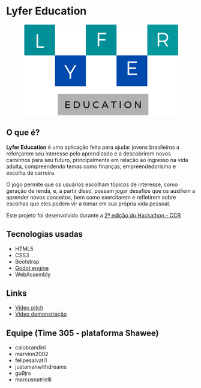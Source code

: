 # Lyfer Education

<p align="center">
  <img src="https://github.com/Infinitemarcus/Lyfer-Education/blob/main/HTML/logo.png" />
</p>

## O que é?

**Lyfer Education** é uma aplicação feita para ajudar jovens brasileiros a reforçarem seu interesse pelo aprendizado e a descobrirem novos caminhos para seu futuro, principalmente em relação ao ingresso na vida adulta, compreendendo temas como finanças, empreendedorismo e escolha de carreira.

O jogo permite que os usuários escolham tópicos de interesse, como geração de renda, e, a partir disso, possam jogar desafios que os auxiliem a aprender novos conceitos, bem como exercitarem e refletirem sobre escolhas que eles podem vir a tomar em sua própria vida pessoal.

Este projeto foi desenvolvido durante a [2ª edição do Hackathon - CCR](http://www.grupoccr.com.br/hackathonccr/)

## Tecnologias usadas

* HTML5
* CSS3
* Bootstrap
* [Godot engine](https://godotengine.org/)
* WebAssembly

## Links

* [Video pitch](https://youtu.be/-zasf69tubE)
* [Video demonstração](https://youtu.be/1qw2c1JlXPA)

## Equipe (Time 305 - plataforma Shawee)

* caiobrandini
* marvinn2002
* felipesalvati1
* justamanwithdreams
* gu9jrs
* marcusnatrielli

